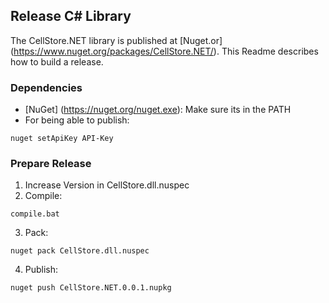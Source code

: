 ## Release C# Library

The CellStore.NET library is published at [Nuget.or] (https://www.nuget.org/packages/CellStore.NET/). 
This Readme describes how to build a release.

### Dependencies

- [NuGet] (https://nuget.org/nuget.exe): Make sure its in the PATH
- For being able to publish:

```
nuget setApiKey API-Key
```

### Prepare Release

1. Increase Version in CellStore.dll.nuspec
2. Compile: 

```
compile.bat
```
3. Pack:

```
nuget pack CellStore.dll.nuspec
```

4. Publish:

```
nuget push CellStore.NET.0.0.1.nupkg
```
